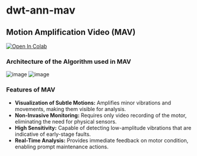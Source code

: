 # dwt-ann-mav

## Motion Amplification Video (MAV)

[![Open In Colab](https://colab.research.google.com/assets/colab-badge.svg)](https://colab.research.google.com/drive/1Vn2gfWp7UJfAPzhU6yKYQBWXVD8OMJac)
### Architecture of the Algorithm used in MAV
![image](https://github.com/user-attachments/assets/878db98f-73b3-487a-a591-34f249dc85b2)
![image](https://github.com/user-attachments/assets/fbeb039a-48da-45fa-bc8c-12fbf92d1d98)

### Features of MAV

- **Visualization of Subtle Motions:** Amplifies minor vibrations and movements, making them visible for analysis.
- **Non-Invasive Monitoring:** Requires only video recording of the motor, eliminating the need for physical sensors.
- **High Sensitivity:** Capable of detecting low-amplitude vibrations that are indicative of early-stage faults.
- **Real-Time Analysis:** Provides immediate feedback on motor condition, enabling prompt maintenance actions.


